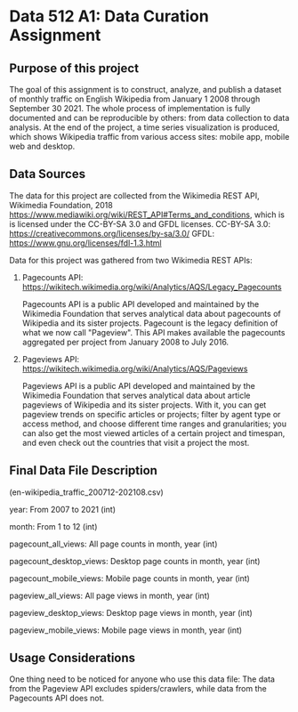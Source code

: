# Data 512 A1: Data Curation Assignment

## Purpose of this project

  The goal of this assignment is to construct, analyze, and publish a dataset of monthly traffic on English Wikipedia from January 1 2008 through September 30 2021. The whole process of implementation is fully documented and can be reproducible by others: from data collection to data analysis. At the end of the project, a time series visualization is produced, which shows Wikipedia traffic from various access sites: mobile app, mobile web and desktop. 

## Data Sources

  The data for this project are collected from the Wikimedia REST API, Wikimedia Foundation, 2018 https://www.mediawiki.org/wiki/REST_API#Terms_and_conditions, which is is licensed under the CC-BY-SA 3.0 and GFDL licenses. 
CC-BY-SA 3.0: https://creativecommons.org/licenses/by-sa/3.0/
GFDL: https://www.gnu.org/licenses/fdl-1.3.html

Data for this project was gathered from two Wikimedia REST APIs:
1. Pagecounts API: https://wikitech.wikimedia.org/wiki/Analytics/AQS/Legacy_Pagecounts
   
   Pagecounts API is a public API developed and maintained by the Wikimedia Foundation that serves analytical data about pagecounts of Wikipedia and its sister projects. Pagecount is the legacy definition of what we now call "Pageview". This API makes available the pagecounts aggregated per project from January 2008 to July 2016. 
3. Pageviews API: https://wikitech.wikimedia.org/wiki/Analytics/AQS/Pageviews
   
   Pageviews API is a public API developed and maintained by the Wikimedia Foundation that serves analytical data about article pageviews of Wikipedia and its sister projects. With it, you can get pageview trends on specific articles or projects; filter by agent type or access method, and choose different time ranges and granularities; you can also get the most viewed articles of a certain project and timespan, and even check out the countries that visit a project the most.

## Final Data File Description 

(en-wikipedia_traffic_200712-202108.csv)
  
  year: From 2007 to 2021 (int)
  
  month: From 1 to 12 (int)
  
  pagecount_all_views: All page counts in month, year (int)
  
  pagecount_desktop_views: Desktop page counts in month, year (int)
  
  pagecount_mobile_views: Mobile page counts in month, year (int)
  
  pageview_all_views: All page views in month, year (int)
  
  pageview_desktop_views: Desktop page views in month, year (int)
  
  pageview_mobile_views: Mobile page views in month, year (int)
  
## Usage Considerations

One thing need to be noticed for anyone who use this data file:
The data from the Pageview API excludes spiders/crawlers, while data from the Pagecounts API does not.
